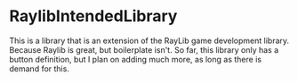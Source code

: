 # RaylibIntendedLibrary
This is a library that is an extension of the RayLib game development library. Because Raylib is great, but boilerplate isn't.
So far, this library only has a button definition, but I plan on adding much more, as long as there is demand for this.
